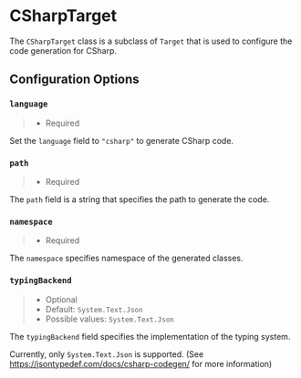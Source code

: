 # CSharpTarget

The `CSharpTarget` class is a subclass of `Target` 
that is used to configure the code generation for CSharp.

## Configuration Options

### `language`

> - Required

Set the `language` field to `"csharp"` to generate CSharp code.

### `path`

> - Required

The `path` field is a string that specifies the path to generate the code.

### `namespace`

> - Required

The `namespace` specifies namespace of the generated classes.

### `typingBackend`

> - Optional
> - Default: `System.Text.Json`
> - Possible values: `System.Text.Json`

The `typingBackend` field specifies the implementation of the typing system.

Currently, only `System.Text.Json` is supported. (See <https://jsontypedef.com/docs/csharp-codegen/> for more information)
